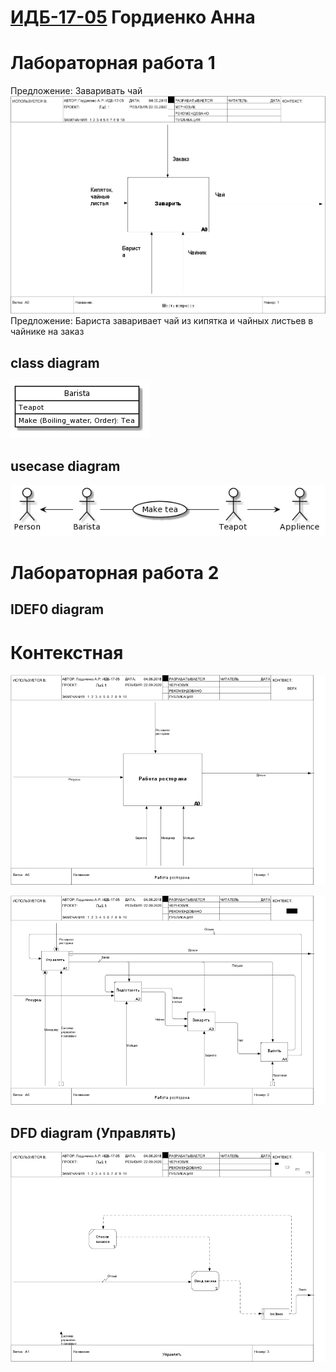 # [ИДБ-17-05](https://github.com/stankin/design-part-1/wiki/list-id..) Гордиенко Анна

# Лабораторная работа 1

Предложение: Заваривать чай
![none](https://github.com/Beautiful-Bird/Beautiful-Bird.github.io/blob/master/Lab1/model.png)
Предложение: Бариста заваривает чай из кипятка и чайных листьев в чайнике на заказ

## class diagram
![none](https://github.com/Beautiful-Bird/Beautiful-Bird.github.io/blob/master/Lab1/image%201.png)

## usecase diagram
![none](https://github.com/Beautiful-Bird/Beautiful-Bird.github.io/blob/master/Lab1/image%202.png)

# Лабораторная работа 2

## IDEF0 diagram
# Контекстная
![none](https://github.com/Beautiful-Bird/Beautiful-Bird.github.io/blob/master/Lab2/01_A0.png)

![none](https://github.com/Beautiful-Bird/Beautiful-Bird.github.io/blob/master/Lab2/02_A0.png)

## DFD diagram (Управлять)
![none](https://github.com/Beautiful-Bird/Beautiful-Bird.github.io/blob/master/Lab2/03_A1.png)
